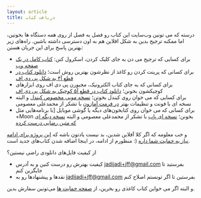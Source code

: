 ```yaml
---
layout: article
title: دریافت کتاب
---
```


درسته که می تونین وب‌سایت این کتاب رو فصل به فصل از روی همه دستگاه ها بخونین، اما ممکنه ترجیح بدین به شکل افلاین هم به اون دسترسی داشته باشین. راه‌های زیر بهترین پاسخ برای این جریان هستن:

- برای کسایی که ترجیح می دن به جای کلیک کردن، اسکرول کنن: [کتاب کامل در یک صفحه وب](/all.html)
- برای کسانی که پرینت کردن رو کاغذ از نظرشون بهترین روش است؛ [دانلود کتاب در قطع آ۴ به شکل پی دی اف](assets/justforfun_persian.pdf)
- برای کسانی که به جای کتاب الکترونیک، مجبورن پی دی اف روی ابزارهای کوچیکشون بخونن؛ [دانلود کتاب در قطع آ۵ کوچیک به شکل پی دی اف](/assets/justforfun_persian_a5.pdf)
- برای کسایی که می خوان روی کیندل بخونن؛ [نسخه موبی مخصوص کیندل](assets/justforfun_persian.mobi) و البته نسخه ای با فونت و تنظیمات بهتر [در فرمت آمازون](assets/justforfun_persian.azw3) با تشکر از محمدعلی معصومی
- برای کسانی که می خوان روی کتابخون‌های دیگه یا گوشی موبایل [با برنامه‌هایی مثل +Moon بخونن؛ [نسخه ای پاب](assets/justforfun_persian.epub) با تشکر از محمدعلی معصومی و البته [نسخه دیگه ای که متین رضایی درست کرده](assets/justforfun_persian_rtl.epub)

و خب معلومه که اگر کلا آفلاین شدین، بد نیست یادتون باشه که [این پروژه برای ادامه نیاز به حمایت شما داره](/support.html) (: منظورم از ادامه، در اینجا اضافه شدن کتاب‌های جدید است.

از کیفیت فایل‌های دانلودی راضی نیستین؟

- کیفیت بهترش رو درست کنین و به آدرس jadijadi+jff@gmail.com بفرستید تا جایگزین کنم
- نقدها و پیشنهادها رو به jadijadi+jff@gmail.com بفرستین تا اگر تونستم اصلاح کنم

و البته اگر می خواین کتاب کاغذی رو بخرین، از [صفحه حمایت ها](/support.html) می‌تونین سفارش بدین.
